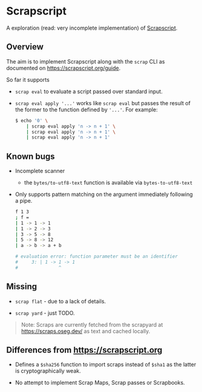 # Scrapscript

A exploration (read: very incomplete implementation) of [Scrapscript](https://scrapscript.org).

## Overview

The aim is to implement Scrapscript along with the `scrap` CLI as documented on https://scrapscript.org/guide.

So far it supports

* `scrap eval` to evaluate a script passed over standard input.

* `scrap eval apply '...'` works like `scrap eval` but passes the result of the former to the function defined by `'...'`. For example:

    ```sh
    $ echo '0' \
        | scrap eval apply 'n -> n + 1' \
        | scrap eval apply 'n -> n + 1' \
        | scrap eval apply 'n -> n + 1'
    ```

## Known bugs

* Incomplete scanner
  * the `bytes/to-utf8-text` function is available via  `bytes-to-utf8-text`

* Only supports pattern matching on the argument immediately following a pipe.

    ```sh
    f 1 3
    ; f =
    | 1 -> 1 -> 1
    | 1 -> 2 -> 3
    | 3 -> 5 -> 8
    | 5 -> 8 -> 12
    | a -> b -> a + b

    # evaluation error: function parameter must be an identifier
    #     3: | 1 -> 1 -> 1
    #               ^
    ```

## Missing

* `scrap flat` - due to a lack of details.

* `scrap yard` - just TODO.

> Note: Scraps are currently fetched from the scrapyard at https://scraps.oseg.dev/ as text and cached locally.

## Differences from https://scrapscript.org

* Defines a `$sha256` function to import scraps instead of `$sha1` as the latter is cryptographically weak.

* No attempt to implement Scrap Maps, Scrap passes or Scrapbooks.
